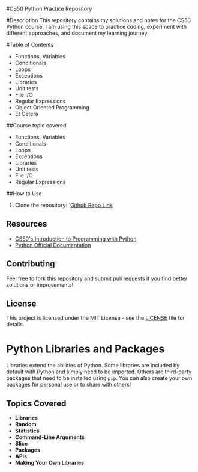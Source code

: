 #CS50 Python Practice Repository

#Description
This repository contains my solutions and notes for the CS50 Python course. I am using this space to practice coding, experiment with different approaches, and document my learning journey.

#Table of Contents
- Functions, Variables
- Conditionals
- Loops
- Exceptions
- Libraries
- Unit tests
- File I/O
- Regular Expressions
- Object Oriented Programming
- Et Cetera

##Course topic covered
- Functions, Variables
- Conditionals
- Loops
- Exceptions
- Libraries
- Unit tests
- File I/O
- Regular Expressions

##How to Use
1. Clone the repository:
`[Github Repo Link](https://github.com/ujjwalbasnyat/codespace)

## Resources
- [CS50's Introduction to Programming with Python](https://cs50.harvard.edu/python/)
- [Python Official Documentation](https://docs.python.org/3/)

## Contributing
Feel free to fork this repository and submit pull requests if you find better solutions or improvements!

## License
This project is licensed under the MIT License - see the [LICENSE](LICENSE) file for details.





# Python Libraries and Packages

Libraries extend the abilities of Python. Some libraries are included by default with Python and simply need to be imported. Others are third-party packages that need to be installed using `pip`. You can also create your own packages for personal use or to share with others!

## Topics Covered

- **Libraries**
- **Random**
- **Statistics**
- **Command-Line Arguments**
- **Slice**
- **Packages**
- **APIs**
- **Making Your Own Libraries**